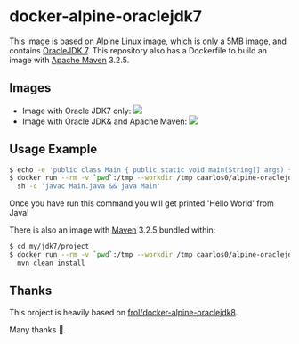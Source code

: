 # docker-alpine-oraclejdk7

This image is based on Alpine Linux image, which is only a 5MB image, and contains
[OracleJDK 7](http://www.oracle.com/technetwork/java/javase/overview/index.html).
This repository also has a Dockerfile to build an image with
[Apache Maven](https://maven.apache.org/) 3.2.5.

## Images

- Image with Oracle JDK7 only: [![](https://badge.imagelayers.io/caarlos0/alpine-oraclejdk7.svg)](https://imagelayers.io/?images=caarlos0/alpine-oraclejdk7 'Get your own badge on imagelayers.io')
- Image with Oracle JDK& and Apache Maven: [![](https://badge.imagelayers.io/caarlos0/alpine-oraclejdk7-mvn.svg)](https://imagelayers.io/?images=caarlos0/alpine-oraclejdk7-mvn 'Get your own badge on imagelayers.io')

## Usage Example

```sh
$ echo -e 'public class Main { public static void main(String[] args) { System.out.println("Hello World"); } }' > Main.java
$ docker run --rm -v `pwd`:/tmp --workdir /tmp caarlos0/alpine-oraclejdk7 \
  sh -c 'javac Main.java && java Main'
```

Once you have run this command you will get printed 'Hello World' from Java!

There is also an image with [Maven](https://maven.apache.org/) 3.2.5
bundled within:

```sh
$ cd my/jdk7/project
$ docker run --rm -v `pwd`:/tmp --workdir /tmp caarlos0/alpine-oraclejdk7-mvn \
  mvn clean install
```


## Thanks

This project is heavily based on
[frol/docker-alpine-oraclejdk8](https://github.com/frol/docker-alpine-oraclejdk8).

Many thanks :beers:.
